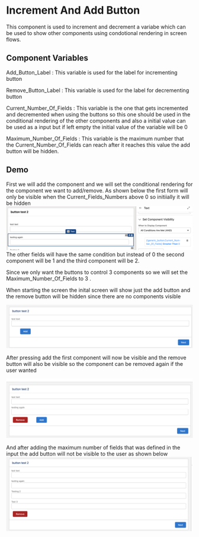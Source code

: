 # Increment And Add Button

This component is used to increment and decrement a variabe which can be used to show other components using condotional rendering in screen flows.
## Component Variables

Add_Button_Label : This variable is used for the label for incrementing button

Remove_Button_Label : This variable is used for the label for decrementing button

Current_Number_Of_Fields : This variable is the one that gets incremented and decremented when using the buttons so this one should be used in the conditional rendering of the other components and also a initial value can be used as a input but if left empty the initial value of the variable will be 0

Maximum_Number_Of_Fields : This variable is the maximum number that the Current_Number_Of_Fields can reach after it reaches this value the add button will be hidden.


## Demo 

First we will add the component and we will set the conditional rendering for the component we want to add/remove. As shown below the first form will only be visible when the Current_Fields_Numbers above 0 so initiially it will be hidden 
![Conditional image](images/Conditional_Form_Image.png)
The other fields will have the same condition but instead of 0 the second component will be 1 and the third component will be 2. 

Since we only want the buttons to control 3 components so we will set the Maximum_Number_Of_Fields to 3 .


When starting the screen the inital screen will show just the add button and the remove button will be hidden since there are no components visible 
 
![Image](images/Initial_Screen_Image.png)

After pressing add the first component will now be visible and the remove button will also be visible so the component can be removed again if the user wanted

![Image](images/After_Adding_Component_Image.png)


And after adding the maximum number of fields that was defined in the input the add button will not be visible to the user as shown below 
![Image](images/Maximum_Fields_Reached_Image.png)






